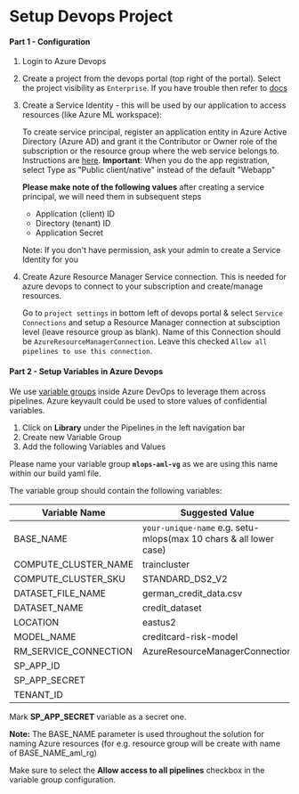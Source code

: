 # Setup Devops Project
#### Part 1 - Configuration
1. Login to Azure Devops
1. Create a project from the devops portal (top right of the portal). Select the project visibility as `Enterprise`. If you have trouble then refer to [docs](https://docs.microsoft.com/en-us/azure/devops/organizations/projects/create-project?view=azure-devops)
3. Create a Service Identity - this will be used by our application to access resources (like Azure ML workspace):

    To create service principal, register an application entity in Azure Active Directory (Azure AD) and grant it the Contributor or Owner role of the subscription or the resource group where the web service belongs to.
    Instructions are [here](https://docs.microsoft.com/en-us/azure/active-directory/develop/howto-create-service-principal-portal).
    __Important__: When you do the app registration, select Type as "Public client/native" instead of the default "Webapp"

    __Please make note of the following values__ after creating a service principal, we will need them in subsequent steps

    * Application (client) ID
    * Directory (tenant) ID
    * Application Secret

   Note: If you don't have permission, ask your admin to create a Service Identity for you

4. Create Azure Resource Manager Service connection. This is needed for azure devops to connect to your subscription and create/manage resources.

    Go to `project settings` in bottom left of devops portal & select `Service Connections` and setup a Resource Manager connection at subsciption level (leave resource group as blank).
    Name of this Connection should be `AzureResourceManagerConnection`. Leave this checked `Allow all pipelines to use this connection`.

#### Part 2 - Setup Variables in Azure Devops
We use [variable groups](https://docs.microsoft.com/en-us/azure/devops/pipelines/library/variable-groups?view=azure-devops&tabs=designer#create-a-variable-group) inside Azure DevOps to leverage them across pipelines.
Azure keyvault could be used to store values of confidential variables.

1. Click on **Library** under the Pipelines in the left navigation bar
2. Create new Variable Group
3. Add the following Variables and Values

Please name your variable group **``mlops-aml-vg``** as we are using this name within our build yaml file.

The variable group should contain the following variables:

| Variable Name               | Suggested Value               |
| --------------------------- | ----------------------------  |
| BASE_NAME                   | `your-unique-name` e.g. setu-mlops(max 10 chars & all lower case)|
| COMPUTE_CLUSTER_NAME        | traincluster                  |
| COMPUTE_CLUSTER_SKU         | STANDARD_DS2_V2               |
| DATASET_FILE_NAME           | german_credit_data.csv        |
| DATASET_NAME                | credit_dataset                |
| LOCATION                    | eastus2                       |
| MODEL_NAME                  | creditcard-risk-model         |
| RM_SERVICE_CONNECTION       | AzureResourceManagerConnection|
| SP_APP_ID                   |                               |
| SP_APP_SECRET               |                               |
| TENANT_ID                   |                               |

Mark **SP_APP_SECRET** variable as a secret one.

**Note:** The BASE_NAME parameter is used throughout the solution for naming Azure resources (for e.g. resource group will be create with name of BASE_NAME_aml_rg)

Make sure to select the **Allow access to all pipelines** checkbox in the variable group configuration.

